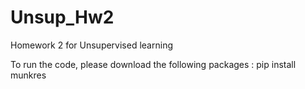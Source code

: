 # Unsup_Hw2
Homework 2 for Unsupervised learning


To run the code, please download the following packages :
pip install munkres
